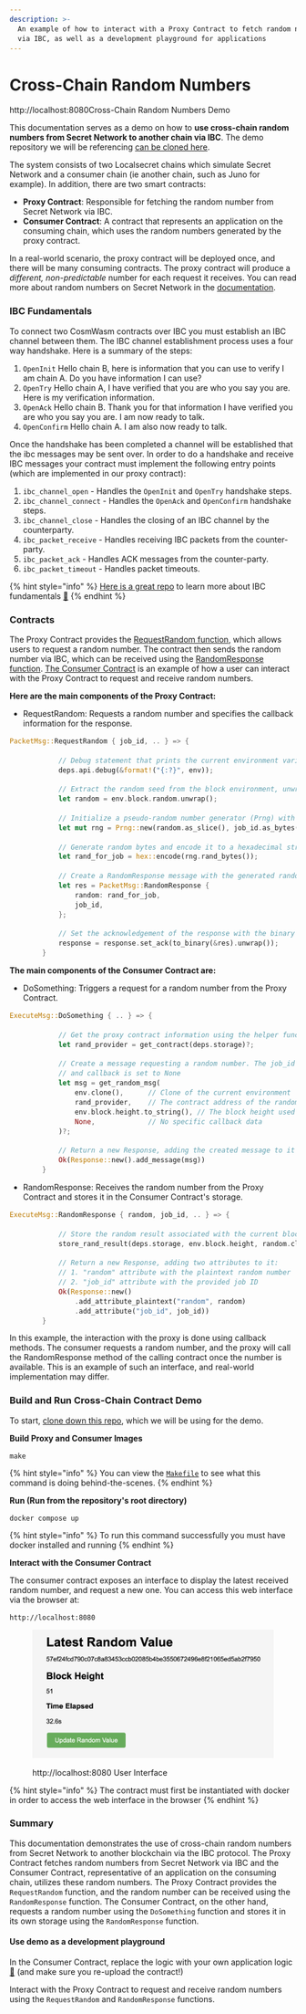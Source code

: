 ```yaml
---
description: >-
  An example of how to interact with a Proxy Contract to fetch random numbers
  via IBC, as well as a development playground for applications
---
```


# Cross-Chain Random Numbers

http://localhost:8080Cross-Chain Random Numbers Demo

This documentation serves as a demo on how to **use cross-chain random numbers from Secret Network to another chain via IBC**. The demo repository we will be referencing [can be cloned here](https://github.com/scrtlabs/random-ibc-example).&#x20;

The system consists of two Localsecret chains which simulate Secret Network and a consumer chain (ie another chain, such as Juno for example). In addition, there are two smart contracts:

* **Proxy Contract**: Responsible for fetching the random number from Secret Network via IBC.
* **Consumer Contract**: A contract that represents an application on the consuming chain, which uses the random numbers generated by the proxy contract.

In a real-world scenario, the proxy contract will be deployed once, and there will be many consuming contracts. The proxy contract will produce a _different, non-predictable_ number for each request it receives. You can read more about random numbers on Secret Network in the [documentation](https://docs.scrt.network/secret-network-documentation/development/development-concepts/randomness-api).

### IBC Fundamentals

To connect two CosmWasm contracts over IBC you must establish an IBC channel between them. The IBC channel establishment process uses a four way handshake. Here is a summary of the steps:

1. `OpenInit` Hello chain B, here is information that you can use to verify I am chain A. Do you have information I can use?
2. `OpenTry` Hello chain A, I have verified that you are who you say you are. Here is my verification information.
3. `OpenAck` Hello chain B. Thank you for that information I have verified you are who you say you are. I am now ready to talk.
4. `OpenConfirm` Hello chain A. I am also now ready to talk.

Once the handshake has been completed a channel will be established that the ibc messages may be sent over. In order to do a handshake and receive IBC messages your contract must implement the following entry points (which are implemented in our proxy contract):

1. `ibc_channel_open` - Handles the `OpenInit` and `OpenTry` handshake steps.
2. `ibc_channel_connect` - Handles the `OpenAck` and `OpenConfirm` handshake steps.
3. `ibc_channel_close` - Handles the closing of an IBC channel by the counterparty.
4. `ibc_packet_receive` - Handles receiving IBC packets from the counter-party.
5. `ibc_packet_ack` - Handles ACK messages from the counter-party.&#x20;
6. `ibc_packet_timeout` - Handles packet timeouts.

{% hint style="info" %}
[Here is a great repo](https://github.com/0xekez/cw-ibc-example) to learn more about IBC fundamentals [🎉](https://emojipedia.org/party-popper/)
{% endhint %}

### Contracts

The Proxy Contract provides the [RequestRandom function](https://github.com/scrtlabs/random-ibc-example/blob/5ae0da52469fea0eb390a12dbfb370b03c2592a2/contracts/proxy/src/contract.rs#L73), which allows users to request a random number. The contract then sends the random number via IBC, which can be received using the [RandomResponse function](https://github.com/scrtlabs/random-ibc-example/blob/5ae0da52469fea0eb390a12dbfb370b03c2592a2/contracts/proxy/src/contract.rs#L141). [The Consumer Contract](https://github.com/scrtlabs/random-ibc-example/blob/main/contracts/consumer/src/contract.rs) is an example of how a user can interact with the Proxy Contract to request and receive random numbers.

**Here are the main components of the Proxy Contract:**

* RequestRandom: Requests a random number and specifies the callback information for the response.

```rust
PacketMsg::RequestRandom { job_id, .. } => {

            // Debug statement that prints the current environment variable
            deps.api.debug(&format!("{:?}", env));

            // Extract the random seed from the block environment, unwrapping the Option
            let random = env.block.random.unwrap();

            // Initialize a pseudo-random number generator (Prng) with the random seed and job_id as bytes
            let mut rng = Prng::new(random.as_slice(), job_id.as_bytes());

            // Generate random bytes and encode it to a hexadecimal string
            let rand_for_job = hex::encode(rng.rand_bytes());

            // Create a RandomResponse message with the generated random number and job_id
            let res = PacketMsg::RandomResponse {
                random: rand_for_job,
                job_id,
            };

            // Set the acknowledgement of the response with the binary form of RandomResponse
            response = response.set_ack(to_binary(&res).unwrap());
        }
```

**The main components of the Consumer Contract are:**

* DoSomething: Triggers a request for a random number from the Proxy Contract.

```rust
ExecuteMsg::DoSomething { .. } => {

            // Get the proxy contract information using the helper function get_contract
            let rand_provider = get_contract(deps.storage)?;

            // Create a message requesting a random number. The job_id is set as the current block height
            // and callback is set to None
            let msg = get_random_msg(
                env.clone(),      // Clone of the current environment
                rand_provider,    // The contract address of the random provider
                env.block.height.to_string(), // The block height used as the job ID
                None,             // No specific callback data
            )?;

            // Return a new Response, adding the created message to it
            Ok(Response::new().add_message(msg))
        }
```

* RandomResponse: Receives the random number from the Proxy Contract and stores it in the Consumer Contract's storage.

```rust
ExecuteMsg::RandomResponse { random, job_id, .. } => {

            // Store the random result associated with the current block height using the helper function store_rand_result
            store_rand_result(deps.storage, env.block.height, random.clone())?;

            // Return a new Response, adding two attributes to it: 
            // 1. "random" attribute with the plaintext random number
            // 2. "job_id" attribute with the provided job ID
            Ok(Response::new()
                .add_attribute_plaintext("random", random)
                .add_attribute("job_id", job_id))
        }
```

In this example, the interaction with the proxy is done using callback methods. The consumer requests a random number, and the proxy will call the RandomResponse method of the calling contract once the number is available. This is an example of such an interface, and real-world implementation may differ.

### Build and Run Cross-Chain Contract Demo

To start, [clone down this repo](https://github.com/scrtlabs/random-ibc-example/tree/5ae0da52469fea0eb390a12dbfb370b03c2592a2), which we will be using for the demo.&#x20;

**Build Proxy and Consumer Images**

```
make
```

{% hint style="info" %}
You can view the [`Makefile`](https://github.com/scrtlabs/random-ibc-example/blob/5ae0da52469fea0eb390a12dbfb370b03c2592a2/Makefile) to see what this command is doing behind-the-scenes.&#x20;
{% endhint %}

**Run (Run from the repository's root directory)**

```
docker compose up
```

{% hint style="info" %}
To run this command successfully you must have docker installed and running
{% endhint %}

**Interact with the Consumer Contract**

The consumer contract exposes an interface to display the latest received random number, and request a new one. You can access this web interface via the browser at:

```
http://localhost:8080
```

<figure><img src="../../../.gitbook/assets/rng ibc.png" alt=""><figcaption><p>http://localhost:8080 User Interface</p></figcaption></figure>

{% hint style="info" %}
The contract must first be instantiated with docker in order to access the web interface in the browser&#x20;
{% endhint %}

### Summary

This documentation demonstrates the use of cross-chain random numbers from Secret Network to another blockchain via the IBC protocol. The Proxy Contract fetches random numbers from Secret Network via IBC and the Consumer Contract, representative of an application on the consuming chain, utilizes these random numbers. The Proxy Contract provides the `RequestRandom` function, and the random number can be received using the `RandomResponse` function. The Consumer Contract, on the other hand, requests a random number using the `DoSomething` function and stores it in its own storage using the `RandomResponse` function.

#### Use demo as a development playground

In the Consumer Contract, replace the logic with your own application logic [🎉](https://emojipedia.org/party-popper/) (and make sure you re-upload the contract!)&#x20;

Interact with the Proxy Contract to request and receive random numbers using the `RequestRandom` and `RandomResponse` functions.

